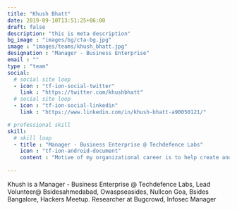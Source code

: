```yaml
---
title: "Khush Bhatt"
date: 2019-09-10T13:51:25+06:00
draft: false
description: "this is meta description"
bg_image : "images/bg/cta-bg.jpg"
image : "images/teams/khush_bhatt.jpg"
designation : "Manager - Business Enterprise"
email : ""
type : "team"
social:
  # social site loop
  - icon : "tf-ion-social-twitter"
    link : "https://twitter.com/khushbhatt"
  # social site loop
  - icon : "tf-ion-social-linkedin"
    link : "https://www.linkedin.com/in/khush-bhatt-a90050121/"

# professional skill
skill:
  # skill loop
  - title : "Manager - Business Enterprise @ Techdefence Labs"
    icon : "tf-ion-android-document"
    content : "Motive of my organizational career is to help create and maintain market presence by practicing continuously evolving marketing and branding trends, assuring achievement of segmented targets of the organization."
    
---
```


Khush is a Manager - Business Enterprise @ Techdefence Labs, Lead Volunteer@ Bsidesahmedabad, Owaspseasides, Nullcon Goa, Bsides Bangalore, Hackers Meetup. Researcher at Bugcrowd, Infosec Manager 